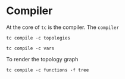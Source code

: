 # Compiler

At the core of `tc` is the compiler. The `compiler`


```
tc compile -c topologies

tc compile -c vars
```

To render the topology graph

```
tc compile -c functions -f tree

```
